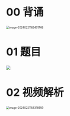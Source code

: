 # 00 背诵

<img src="https://cvp.oss-cn-shanghai.aliyuncs.com/picgo/202402211654856.png" alt="image-20240221165401746" style="zoom:50%;" />

# 01 题目

<img src="https://cvp.oss-cn-shanghai.aliyuncs.com/picgo/202402061955703.png" style="zoom: 67%;" />



# 02 视频解析

<img src="https://cvp.oss-cn-shanghai.aliyuncs.com/picgo/202402211543111.png" alt="image-20240221154318959" style="zoom:50%;" />